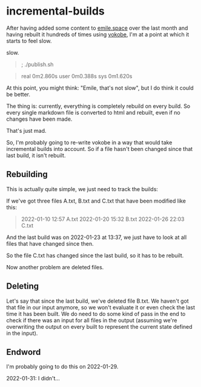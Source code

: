# incremental-builds

After having added some content to <a href="/">emile.space</a> over the last month and having rebuilt it hundreds of times using <a href="/projects/vokobe">vokobe</a>, I'm at a point at which it starts to feel slow.

slow.

> ; ./publish.sh

> real    0m2.860s
> user    0m0.388s
> sys     0m1.620s

At this point, you might think: "Emile, that's not slow", but I do think it could be better.

The thing is: currently, everything is completely rebuild on every build. So every single markdown file is converted to html and rebuilt, even if no changes have been made.

That's just mad.

So, I'm probably going to re-write vokobe in a way that would take incremental builds into account. So if a file hasn't been changed since that last build, it isn't rebuilt.

## Rebuilding

This is actually quite simple, we just need to track the builds:

If we've got three files A.txt, B.txt and C.txt that have been modified like this:

> 2022-01-10 12:57 A.txt
> 2022-01-20 15:32 B.txt
> 2022-01-26 22:03 C.txt

And the last build was on 2022-01-23 at 13:37, we just have to look at all files that have changed since then.

So the file C.txt has changed since the last build, so it has to be rebuilt.

Now another problem are deleted files.

## Deleting

Let's say that since the last build, we've deleted file B.txt. We haven't got that file in our input anymore, so we won't evaluate it or even check the last time it has been built. We do need to do some kind of pass in the end to check if there was an input for all files in the output (assuming we're overwriting the output on every built to represent the current state defined in the input).

## Endword

I'm probably going to do this on 2022-01-29.

2022-01-31: I didn't...